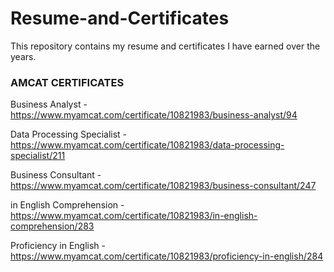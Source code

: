 # Resume-and-Certificates

This repository contains my resume and certificates I have earned over the years.

### AMCAT CERTIFICATES 
Business Analyst - https://www.myamcat.com/certificate/10821983/business-analyst/94

Data Processing Specialist - https://www.myamcat.com/certificate/10821983/data-processing-specialist/211

Business Consultant - https://www.myamcat.com/certificate/10821983/business-consultant/247

in English Comprehension - https://www.myamcat.com/certificate/10821983/in-english-comprehension/283

Proficiency in English - https://www.myamcat.com/certificate/10821983/proficiency-in-english/284
